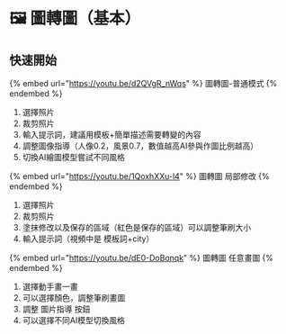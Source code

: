 # 🖼 圖轉圖（基本）

## 快速開始

{% embed url="https://youtu.be/d2QVgR_nWqs" %}
圖轉圖-普通模式
{% endembed %}

1. 選擇照片
2. 裁剪照片
3. 輸入提示詞，建議用模板+簡單描述需要轉變的內容
4. 調整圖像指導（人像0.2，風景0.7，數值越高AI參與作圖比例越高）
5. 切換AI繪圖模型嘗試不同風格

{% embed url="https://youtu.be/1QoxhXXu-l4" %}
圖轉圖 局部修改
{% endembed %}

1. 選擇照片
2. 裁剪照片
3. 塗抹修改以及保存的區域（紅色是保存的區域）可以調整筆刷大小
4. 輸入提示詞（視頻中是 模板詞+city）

{% embed url="https://youtu.be/dE0-DoBonqk" %}
圖轉圖 任意畫圖
{% endembed %}

1. 選擇動手畫一畫
2. 可以選擇顏色，調整筆刷畫圖
3. 調整 圖片指導 按鈕
4. 可以選擇不同AI模型切換風格



